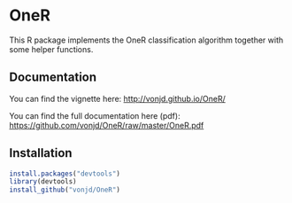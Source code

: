 # OneR
This R package implements the OneR classification algorithm together with some helper functions.

## Documentation

You can find the vignette here: http://vonjd.github.io/OneR/

You can find the full documentation here (pdf): https://github.com/vonjd/OneR/raw/master/OneR.pdf

## Installation

```R
install.packages("devtools")
library(devtools)
install_github("vonjd/OneR")
```
